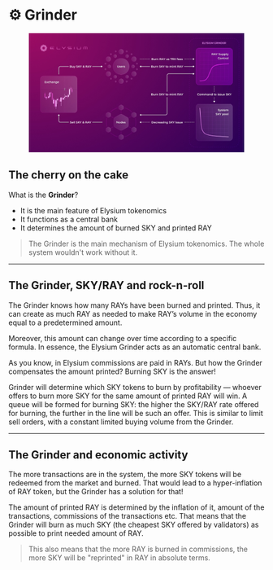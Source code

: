 # ⚙ Grinder

<figure><img src="../.gitbook/assets/Elysium Tokenomics.jpg" alt=""><figcaption></figcaption></figure>

## The cherry on the cake

What is the **Grinder**?

* It is the main feature of Elysium tokenomics
* It functions as a central bank
* It determines the amount of burned SKY and printed RAY

> The Grinder is the main mechanism of Elysium tokenomics. The whole system wouldn't work without it.

***

## The Grinder, SKY/RAY and rock-n-roll

The Grinder knows how many RAYs have been burned and printed. Thus, it can create as much RAY as needed to make RAY’s volume in the economy equal to a predetermined amount.

Moreover, this amount can change over time according to a specific formula. In essence, the Elysium Grinder acts as an automatic central bank.

As you know, in Elysium commissions are paid in RAYs. But how the Grinder compensates the amount printed? Burning SKY is the answer!

Grinder will determine which SKY tokens to burn by profitability — whoever offers to burn more SKY for the same amount of printed RAY will win. A queue will be formed for burning SKY: the higher the SKY/RAY rate offered for burning, the further in the line will be such an offer. This is similar to limit sell orders, with a constant limited buying volume from the Grinder.

***

## The Grinder and economic activity

The more transactions are in the system, the more SKY tokens will be redeemed from the market and burned. That would lead to a hyper-inflation of RAY token, but the Grinder has a solution for that!

The amount of printed RAY is determined by the inflation of it, amount of the transactions, commissions of the transactions etc. That means that the Grinder will burn as much SKY (the cheapest SKY offered by validators) as possible to print needed amount of RAY.

> This also means that the more RAY is burned in commissions, the more SKY will be "reprinted" in RAY in absolute terms.
